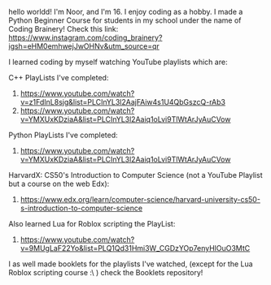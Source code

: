 hello worldd! I'm Noor, and I'm 16.
I enjoy coding as a hobby.
I made a Python Beginner Course for students in my school under the name of Coding Brainery! Check this link:
https://www.instagram.com/coding_brainery?igsh=eHM0emhwejJwOHNv&utm_source=qr

I learned coding by myself watching YouTube playlists which are:

C++ PlayLists I've completed:
1. https://www.youtube.com/watch?v=z1FdInL8sjg&list=PLCInYL3l2AajFAiw4s1U4QbGszcQ-rAb3
2. https://www.youtube.com/watch?v=YMXUxKDziaA&list=PLCInYL3l2Aaiq1oLvi9TlWtArJyAuCVow

Python PlayLists I've completed:
1. [https://www.youtube.com/watch?v=YMXUxKDziaA&list=PLCInYL3l2Aaiq1oLvi9TlWtArJyAuCVow
](http://youtube.com/watch?v=h3VCQjyaLws&list=PLuXY3ddo_8nzrO74UeZQVZOb5-wIS6krJ)

HarvardX: CS50's Introduction to Computer Science (not a YouTube Playlist but a course on the web Edx):
1. https://www.edx.org/learn/computer-science/harvard-university-cs50-s-introduction-to-computer-science

Also learned Lua for Roblox scripting the PlayList:
1. https://www.youtube.com/watch?v=9MUgLaF22Yo&list=PLQ1Qd31Hmi3W_CGDzYOp7enyHlOuO3MtC

I as well made booklets for the playlists I've watched, (except for the Lua Roblox scripting course :\ ) check the Booklets repository!
<!--
**noorjabrr/noorjabrr** is a ✨ _special_ ✨ repository because its `README.md` (this file) appears on your GitHub profile.

Here are some ideas to get you started:

- 🔭 I’m currently working on ...
- 🌱 I’m currently learning ...
- 👯 I’m looking to collaborate on ...
- 🤔 I’m looking for help with ...
- 💬 Ask me about ...
- 📫 How to reach me: ...
- 😄 Pronouns: ...
- ⚡ Fun fact: ...
-->
